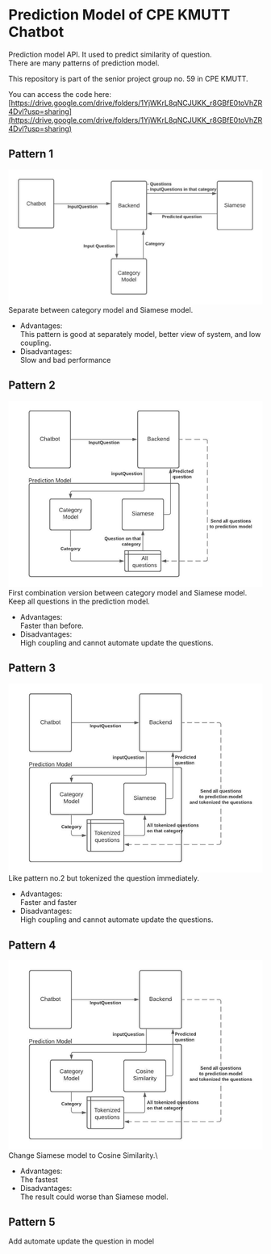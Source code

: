 # Prediction Model of CPE KMUTT Chatbot

Prediction model API. It used to predict similarity of question.\
There are many patterns of prediction model.

This repository is part of the senior project group no. 59 in CPE KMUTT.

You can access the code here:\
[https://drive.google.com/drive/folders/1YjWKrL8qNCJUKK_r8GBfE0toVhZR4Dvl?usp=sharing](https://drive.google.com/drive/folders/1YjWKrL8qNCJUKK_r8GBfE0toVhZR4Dvl?usp=sharing)
## Pattern 1

![Image](img_pattern/Pattern1.jpeg)
Separate between category model and Siamese model.

- Advantages:\
This pattern is good at separately model, better view of system, and low coupling.
- Disadvantages:\
Slow and bad performance

## Pattern 2

![Image](img_pattern/Pattern2.jpeg)
First combination version between category model and Siamese model.\
Keep all questions in the prediction model.

- Advantages:\
Faster than before.
- Disadvantages:\
High coupling and cannot automate update the questions.

## Pattern 3

![Image](img_pattern/Pattern3.jpeg)
Like pattern no.2 but tokenized the question immediately.

- Advantages:\
Faster and faster
- Disadvantages:\
High coupling and cannot automate update the questions.

## Pattern 4

![Image](img_pattern/Pattern4.jpeg)
Change Siamese model to Cosine Similarity.\

- Advantages:\
The fastest
- Disadvantages:\
The result could worse than Siamese model.

## Pattern 5

Add automate update the question in model
